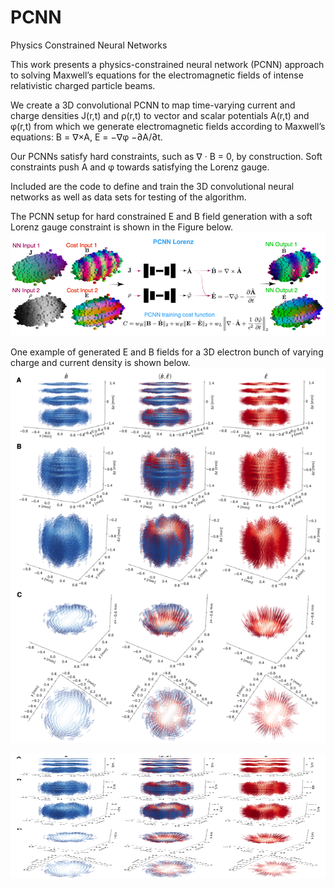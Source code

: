 # PCNN
Physics Constrained Neural Networks

This work presents a physics-constrained neural network (PCNN) approach to solving Maxwell’s equations for the electromagnetic fields of intense relativistic charged particle beams. 

We create a 3D convolutional PCNN to map time-varying current and charge densities J(r,t) and ρ(r,t) to vector and scalar potentials A(r,t) and φ(r,t) from which we generate electromagnetic fields according to Maxwell’s equations: 
B = ∇×A, 
E = −∇φ −∂A/∂t. 

Our PCNNs satisfy hard constraints, such as ∇ · B = 0, by construction. Soft constraints push A and φ towards satisfying the Lorenz gauge.

Included are the code to define and train the 3D convolutional neural networks as well as data sets for testing of the algorithm.

The PCNN setup for hard constrained E and B field generation with a soft Lorenz gauge constraint is shown in the Figure below.
![plot](https://github.com/alexscheinker/PCNN/blob/main/3D_PCNN_Lorenz.png)

One example of generated E and B fields for a 3D electron bunch of varying charge and current density is shown below.
![plot](https://github.com/alexscheinker/PCNN/blob/main/3D_EB_Fields.png)

<p align="center">
  <img width="600" height="200" src="https://github.com/alexscheinker/PCNN/blob/main/3D_EB_Fields.png">
</p>
